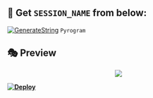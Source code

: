 

## 🧪 Get `SESSION_NAME` from below:

[![GenerateString](https://img.shields.io/badge/repl.it-generateString-yellowgreen)](https://replit.com/@levinalab/StringSession#main.py) ``Pyrogram``

## 🎭 Preview
<p align="center">
  <img src="https://telegra.ph/file/b8c1461bcbbad5664aa48.png">
 <b>

[![Deploy](https://www.herokucdn.com/deploy/button.svg)](https://heroku.com/deploy?template=https://github.com/levina-lab/video-stream)

